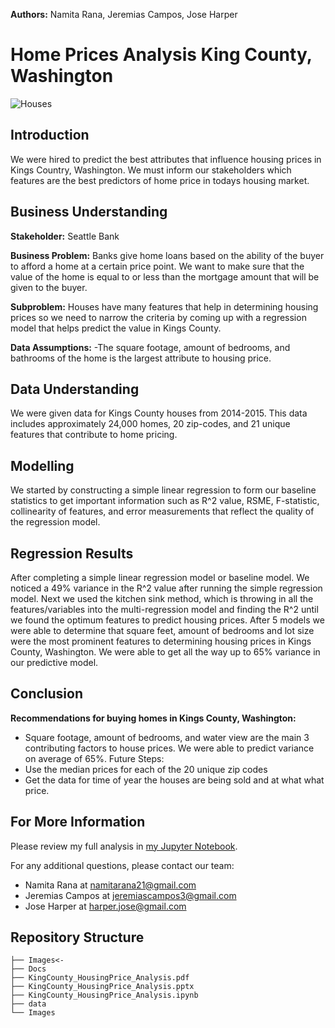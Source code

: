 **Authors:** Namita Rana, Jeremias Campos, Jose Harper

# Home Prices Analysis King County, Washington

![Houses](https://github.com/namitarana1/Phase2_Test/blob/hola/Images/Real_Estate_Analysis_Flatiron%20Small.png)

## Introduction
We were hired to predict the best attributes that influence housing prices in Kings Country, Washington. We must inform our stakeholders which features are the best predictors of home price in todays housing market. 

## Business Understanding
**Stakeholder:** Seattle Bank 

**Business Problem:** Banks give home loans based on the ability of the buyer to afford a home at a certain price point. We want to make sure that the value of the home is equal to or less than the mortgage amount that will be given to the buyer. 

**Subproblem:**
Houses have many features that help in determining housing prices so we need to narrow the criteria by coming up with a regression model that helps predict the value in Kings County.

**Data Assumptions:** 
-The square footage, amount of bedrooms, and bathrooms of the home is the largest attribute to housing price.


## Data Understanding
We were given data for Kings County houses from 2014-2015. This data includes approximately 24,000 homes, 20 zip-codes, and 21 unique features that contribute to home pricing.


## Modelling
We started by constructing a simple linear regression to form our baseline statistics to get important information such as R^2 value, RSME, F-statistic, collinearity of features, and error measurements that reflect the quality of the regression model.


## Regression Results
After completing a simple linear regression model or baseline model. We noticed a 49% variance in the R^2 value after running the simple regression model. Next we used the kitchen sink method, which is throwing in all the features/variables into the multi-regression model and finding the R^2 until we found the optimum features to predict housing prices. After 5 models we were able to determine that square feet, amount of bedrooms and lot size were the most prominent features to determining housing prices in Kings County, Washington. We were able to get all the way up to 65% variance in our predictive model.

## Conclusion

**Recommendations for buying homes in Kings County, Washington:**
- Square footage, amount of bedrooms, and water view are the main 3 contributing factors to house prices. We were able to predict variance on average of 65%.
Future Steps:
- Use the median prices for each of the 20 unique zip codes
- Get the data for time of year the houses are being sold and at what what price.

## For More Information

Please review my full analysis in [my Jupyter Notebook](/KingCounty_HousingPrice_Analysis.ipynb).


For any additional questions,
please contact our team:
- Namita Rana at <namitarana21@gmail.com>
- Jeremias Campos at <jeremiascampos3@gmail.com>
- Jose Harper at <harper.jose@gmail.com>



## Repository Structure

```
├── Images<- 
├── Docs
├── KingCounty_HousingPrice_Analysis.pdf
├── KingCounty_HousingPrice_Analysis.pptx
├── KingCounty_HousingPrice_Analysis.ipynb   
├── data                               
└── Images                           
```
